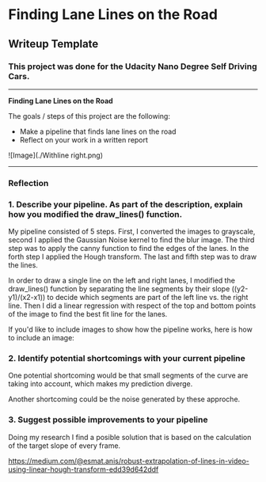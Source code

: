 # **Finding Lane Lines on the Road** 

## Writeup Template

### This project was done for the Udacity Nano Degree Self Driving Cars.

---

**Finding Lane Lines on the Road**

The goals / steps of this project are the following:
* Make a pipeline that finds lane lines on the road
* Reflect on your work in a written report


![Image](./Withline right.png)


---

### Reflection

### 1. Describe your pipeline. As part of the description, explain how you modified the draw_lines() function.

My pipeline consisted of 5 steps. First, I converted the images to grayscale, second I applied the Gaussian Noise kernel to find the blur image. The third step was to apply the canny function to find the edges of the lanes. In the forth step I applied the Hough transform. The last and fifth step was to draw the lines. 

In order to draw a single line on the left and right lanes, I modified the draw_lines() function by separating the line segments by their slope ((y2-y1)/(x2-x1)) to decide which segments are part of the left line vs. the right line. Then I did a linear regression with respect of the top and bottom points of the image to find the best fit line for the lanes.

If you'd like to include images to show how the pipeline works, here is how to include an image: 

[image1]: solidWhiteCurve.jpg "solidWhiteCurve"

### 2. Identify potential shortcomings with your current pipeline


One potential shortcoming would be that small segments of the curve are taking into account, which makes my prediction diverge. 

Another shortcoming could be the noise generated by these approche. 


### 3. Suggest possible improvements to your pipeline

Doing my research I find a posible solution that is based on the calculation of the target slope of every frame.

https://medium.com/@esmat.anis/robust-extrapolation-of-lines-in-video-using-linear-hough-transform-edd39d642ddf

